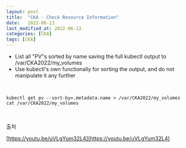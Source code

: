 ```yaml
---
layout: post
title:  "CKA - Check Resource Information"
date:   2022-06-13
last_modified_at: 2022-06-13
categories: [CKA]
tags: [CKA]
---
```


- List all "PV"s sorted by name saving the full kubectl output to /var/CKA2022/my_volumes
- Use kubectl's own functionally for sorting the output, and do not manipulate it any further

<br/>

```shell
kubectl get pv --sort-by=.metadata.name > /var/CKA2022/my_volumes
cat /var/CKA2022/my_volumes  
```

<br/>

출처

[https://youtu.be/uVLgYum32L4](https://youtu.be/uVLgYum32L4)
